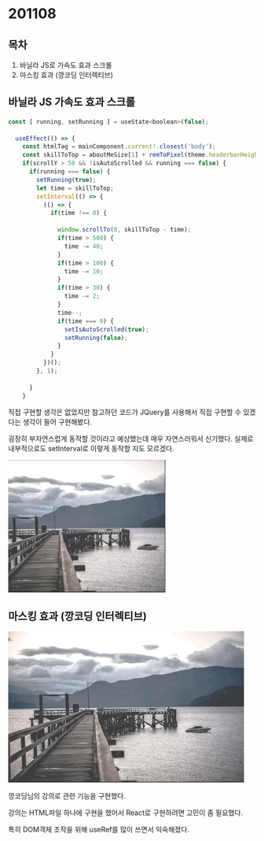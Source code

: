 # 201108

## 목차

1. 바닐라 JS로 가속도 효과 스크롤
2. 마스킹 효과 (깡코딩 인터렉티브)

## 바닐라 JS 가속도 효과 스크롤

```jsx
const [ running, setRunning ] = useState<boolean>(false);

  useEffect(() => {
    const htmlTag = mainComponent.current!.closest('body');
    const skillToTop = aboutMeSize[1] + remToPixel(theme.headerbarHeight);
    if(scrollY > 50 && !isAutoScrolled && running === false) {
      if(running === false) {
        setRunning(true);
        let time = skillToTop;
        setInterval(() => {
          (() => {
            if(time !== 0) {
              
              window.scrollTo(0, skillToTop - time);
              if(time > 500) {
                time -= 40;  
              }
              if(time > 100) {
                time -= 10;
              }
              if(time > 30) {
                time -= 2;
              }
              time--;
              if(time === 0) {
                setIsAutoScrolled(true);
                setRunning(false);
              }
            }
          })();
        }, 1);

      }
    }
```

직접 구현할 생각은 없었지만 참고하던 코드가 JQuery를 사용해서 직접 구현할 수 있겠다는 생각이 들어 구현해봤다. 

굉장히 부자연스럽게 동작할 것이라고 예상했는데 매우 자연스러워서 신기했다. 실제로 내부적으로도 setInterval로 이렇게 동작할 지도 모르겠다.

![201108%20887c8e84be1b4802b04470a588325a1e/smoothscroll.gif](201108%20887c8e84be1b4802b04470a588325a1e/smoothscroll.gif)

## 마스킹 효과 (깡코딩 인터렉티브)

![201108%20887c8e84be1b4802b04470a588325a1e/masking_sizedown.gif](201108%20887c8e84be1b4802b04470a588325a1e/masking_sizedown.gif)

깡코딩님의 강의로 관련 기능을 구현했다.

강의는 HTML파일 하나에 구현을 했어서 React로 구현하려면 고민이 좀 필요했다. 

특히 DOM객체 조작을 위해 useRef를 많이 쓰면서 익숙해졌다.